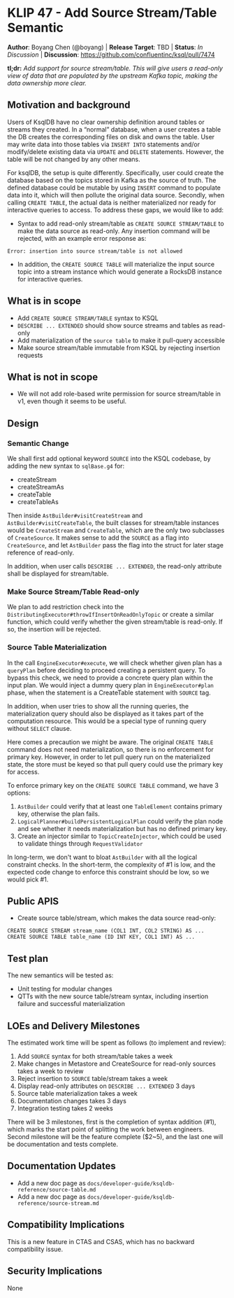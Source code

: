 # KLIP 47 - Add Source Stream/Table Semantic 

**Author**: Boyang Chen (@boyang) | 
**Release Target**: TBD | 
**Status**: _In Discussion_ | 
**Discussion**: https://github.com/confluentinc/ksql/pull/7474

**tl;dr:** _Add support for source stream/table. This will give users a read-only view of data that 
are populated by the upstream Kafka topic, making the data ownership more clear._
           
## Motivation and background

Users of KsqlDB have no clear ownership definition around tables or streams they created. In a “normal” database, 
when a user creates a table the DB creates the corresponding files on disk and owns the table. 
User may write data into those tables via `INSERT INTO` statements and/or modify/delete existing data 
via `UPDATE` and `DELETE` statements. However, the table will be not changed by any other means. 

For ksqlDB, the setup is quite differently. Specifically, user could create the database based on 
the topics stored in Kafka as the source of truth. The defined database could be mutable by 
using `INSERT` command to populate data into it, which will then pollute the original data source.
Secondly, when calling `CREATE TABLE`, the actual data is neither materialized nor 
ready for interactive queries to access. To address these gaps, we would like to add:

* Syntax to add read-only stream/table as `CREATE SOURCE STREAM/TABLE` to make the data source as read-only. Any 
insertion command will be rejected, with an example error response as:

```
Error: insertion into source stream/table is not allowed
```   

* In addition, the `CREATE SOURCE TABLE` will materialize the input source topic into a stream 
instance which would generate a RocksDB instance for interactive queries.


## What is in scope
* Add `CREATE SOURCE STREAM/TABLE` syntax to KSQL
* `DESCRIBE ... EXTENDED` should show source streams and tables as read-only  
* Add materialization of the `source table` to make it pull-query accessible
* Make source stream/table immutable from KSQL by rejecting insertion requests
 

## What is not in scope
* We will not add role-based write permission for source stream/table in v1, even though it seems to be useful.

## Design

### Semantic Change
We shall first add optional keyword `SOURCE` into the KSQL codebase, by adding the new syntax to `sqlBase.g4` for:
* createStream
* createStreamAs
* createTable
* createTableAs

Then inside `AstBuilder#visitCreateStream` and `AstBuilder#visitCreateTable`, the built classes for stream/table 
instances would be `CreateStream` and `CreateTable`, which are the only two subclasses of `CreateSource`. It makes sense 
to add the `SOURCE` as a flag into `CreateSource`, and let `AstBuilder` pass the flag into the struct 
for later stage reference of read-only.

In addition, when user calls `DESCRIBE ... EXTENDED`, the read-only attribute shall be displayed for stream/table. 

### Make Source Stream/Table Read-only
We plan to add restriction check into the `DistributingExecutor#throwIfInsertOnReadOnlyTopic` or create a similar function, 
which could verify whether the given stream/table is read-only. If so, the insertion will be rejected.

### Source Table Materialization
In the call `EngineExecutor#execute`, we will check whether given plan has a `queryPlan` before deciding to proceed 
creating a persistent query. To bypass this check, we need to provide a concrete query plan within the input plan. We would 
inject a dummy query plan in `EngineExecutor#plan` phase, when the statement is a CreateTable statement with `SOURCE` tag.

In addition, when user tries to show all the running queries, the materialization query should also be displayed as it takes 
part of the computation resource. This would be a special type of running query without `SELECT` clause.

Here comes a precaution we might be aware. The original `CREATE TABLE` command does not need materialization, so there is 
no enforcement for primary key. However, in order to let pull query run on the materialized state, the store must be keyed so that 
pull query could use the primary key for access.  

To enforce primary key on the `CREATE SOURCE TABLE` command, we have 3 options:
1. `AstBuilder` could verify that at least one `TableElement` contains primary key, otherwise the plan fails.
2. `LogicalPlanner#buildPersistentLogicalPlan` could verify the plan node and see whether it needs materialization 
but has no defined primary key.
3. Create an injector similar to `TopicCreateInjector`, which could be used to validate things through `RequestValidator`

In long-term, we don't want to bloat `AstBuilder` with all the logical constraint checks. In the short-term, the complexity 
of #1 is low, and the expected code change to enforce this constraint should be low, so we would pick #1. 

## Public APIS
* Create source table/stream, which makes the data source read-only:

```roomsql
CREATE SOURCE STREAM stream_name (COL1 INT, COL2 STRING) AS ...
CREATE SOURCE TABLE table_name (ID INT KEY, COL1 INT) AS ...
```

## Test plan
The new semantics will be tested as:

* Unit testing for modular changes
* QTTs with the new source table/stream syntax, including insertion failure and successful materialization

## LOEs and Delivery Milestones
The estimated work time will be spent as follows (to implement and review):
1. Add `SOURCE` syntax for both stream/table takes a week
2. Make changes in Metastore and CreateSource for read-only sources takes a week to review
3. Reject insertion to `SOURCE` table/stream takes a week
4. Display read-only attributes on `DESCRIBE ... EXTENDED` 3 days 
5. Source table materialization takes a week
6. Documentation changes takes 3 days
7. Integration testing takes 2 weeks

There will be 3 milestones, first is the completion of syntax addition (#1), which marks the start 
point of splitting the work between engineers. Second milestone will be the feature complete ($2~5), and 
the last one will be documentation and tests complete.

## Documentation Updates
* Add a new doc page as `docs/developer-guide/ksqldb-reference/source-table.md`
* Add a new doc page as `docs/developer-guide/ksqldb-reference/source-stream.md`

## Compatibility Implications
This is a new feature in CTAS and CSAS, which has no backward compatibility issue. 

## Security Implications
None